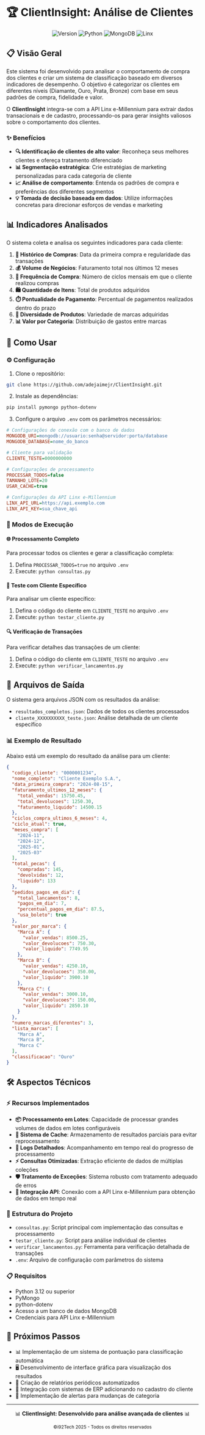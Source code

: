 # 🏆 ClientInsight: Análise de Clientes

<div align="center">

![Version](https://img.shields.io/badge/versão-1.0.0-blue)
![Python](https://img.shields.io/badge/Python-3.12+-yellow?logo=python)
![MongoDB](https://img.shields.io/badge/MongoDB-4.4+-green?logo=mongodb)
![Linx](https://img.shields.io/badge/Linx-e--Millennium-red)

</div>

## 📋 Visão Geral

Este sistema foi desenvolvido para analisar o comportamento de compra dos clientes e criar um sistema de classificação baseado em diversos indicadores de desempenho. O objetivo é categorizar os clientes em diferentes níveis (Diamante, Ouro, Prata, Bronze) com base em seus padrões de compra, fidelidade e valor.

O **ClientInsight** integra-se com a API Linx e-Millennium para extrair dados transacionais e de cadastro, processando-os para gerar insights valiosos sobre o comportamento dos clientes.

### ✨ Benefícios

- **🔍 Identificação de clientes de alto valor**: Reconheça seus melhores clientes e ofereça tratamento diferenciado
- **📊 Segmentação estratégica**: Crie estratégias de marketing personalizadas para cada categoria de cliente
- **📈 Análise de comportamento**: Entenda os padrões de compra e preferências dos diferentes segmentos
- **💡 Tomada de decisão baseada em dados**: Utilize informações concretas para direcionar esforços de vendas e marketing

## 📊 Indicadores Analisados

O sistema coleta e analisa os seguintes indicadores para cada cliente:

1. **📅 Histórico de Compras**: Data da primeira compra e regularidade das transações
2. **💰 Volume de Negócios**: Faturamento total nos últimos 12 meses
3. **🔄 Frequência de Compra**: Número de ciclos mensais em que o cliente realizou compras
4. **🛍️ Quantidade de Itens**: Total de produtos adquiridos
5. **⏱️ Pontualidade de Pagamento**: Percentual de pagamentos realizados dentro do prazo
6. **🔀 Diversidade de Produtos**: Variedade de marcas adquiridas
7. **📊 Valor por Categoria**: Distribuição de gastos entre marcas

## 🚀 Como Usar

### ⚙️ Configuração

1. Clone o repositório:
```bash
git clone https://github.com/adejaimejr/ClientInsight.git
```

2. Instale as dependências: 
```bash
pip install pymongo python-dotenv
```

3. Configure o arquivo `.env` com os parâmetros necessários:

```ini
# Configurações de conexão com o banco de dados
MONGODB_URI=mongodb://usuario:senha@servidor:porta/database
MONGODB_DATABASE=nome_do_banco

# Cliente para validação
CLIENTE_TESTE=0000000000

# Configurações de processamento
PROCESSAR_TODOS=false
TAMANHO_LOTE=20
USAR_CACHE=true

# Configurações da API Linx e-Millennium
LINX_API_URL=https://api.exemplo.com
LINX_API_KEY=sua_chave_api
```

### 🔄 Modos de Execução

#### 🌐 Processamento Completo

Para processar todos os clientes e gerar a classificação completa:

1. Defina `PROCESSAR_TODOS=true` no arquivo `.env`
2. Execute: `python consultas.py`

#### 👤 Teste com Cliente Específico

Para analisar um cliente específico:

1. Defina o código do cliente em `CLIENTE_TESTE` no arquivo `.env`
2. Execute: `python testar_cliente.py`

#### 🔍 Verificação de Transações

Para verificar detalhes das transações de um cliente:

1. Defina o código do cliente em `CLIENTE_TESTE` no arquivo `.env`
2. Execute: `python verificar_lancamentos.py`

## 📂 Arquivos de Saída

O sistema gera arquivos JSON com os resultados da análise:

- `resultados_completos.json`: Dados de todos os clientes processados
- `cliente_XXXXXXXXXX_teste.json`: Análise detalhada de um cliente específico

### 📊 Exemplo de Resultado

Abaixo está um exemplo do resultado da análise para um cliente:

```json
{
  "codigo_cliente": "0000001234",
  "nome_completo": "Cliente Exemplo S.A.",
  "data_primeira_compra": "2024-08-15",
  "faturamento_ultimos_12_meses": {
    "total_vendas": 15750.45,
    "total_devolucoes": 1250.30,
    "faturamento_liquido": 14500.15
  },
  "ciclos_compra_ultimos_6_meses": 4,
  "ciclo_atual": true,
  "meses_compra": [
    "2024-11",
    "2024-12",
    "2025-01",
    "2025-03"
  ],
  "total_pecas": {
    "compradas": 145,
    "devolvidas": 12,
    "liquido": 133
  },
  "pedidos_pagos_em_dia": {
    "total_lancamentos": 8,
    "pagos_em_dia": 7,
    "percentual_pagos_em_dia": 87.5,
    "usa_boleto": true
  },
  "valor_por_marca": {
    "Marca A": {
      "valor_vendas": 8500.25,
      "valor_devolucoes": 750.30,
      "valor_liquido": 7749.95
    },
    "Marca B": {
      "valor_vendas": 4250.10,
      "valor_devolucoes": 350.00,
      "valor_liquido": 3900.10
    },
    "Marca C": {
      "valor_vendas": 3000.10,
      "valor_devolucoes": 150.00,
      "valor_liquido": 2850.10
    }
  },
  "numero_marcas_diferentes": 3,
  "lista_marcas": [
    "Marca A",
    "Marca B",
    "Marca C"
  ],
  "classificacao": "Ouro"
}
```

## 🛠️ Aspectos Técnicos

### ⚡ Recursos Implementados

- **📦 Processamento em Lotes**: Capacidade de processar grandes volumes de dados em lotes configuráveis
- **💾 Sistema de Cache**: Armazenamento de resultados parciais para evitar reprocessamento
- **📝 Logs Detalhados**: Acompanhamento em tempo real do progresso de processamento
- **⚡ Consultas Otimizadas**: Extração eficiente de dados de múltiplas coleções
- **🛡️ Tratamento de Exceções**: Sistema robusto com tratamento adequado de erros
- **🔌 Integração API**: Conexão com a API Linx e-Millennium para obtenção de dados em tempo real

### 📁 Estrutura do Projeto

- `consultas.py`: Script principal com implementação das consultas e processamento
- `testar_cliente.py`: Script para análise individual de clientes
- `verificar_lancamentos.py`: Ferramenta para verificação detalhada de transações
- `.env`: Arquivo de configuração com parâmetros do sistema

### 📋 Requisitos

- Python 3.12 ou superior
- PyMongo
- python-dotenv
- Acesso a um banco de dados MongoDB
- Credenciais para API Linx e-Millennium

## 🔮 Próximos Passos

- 📊 Implementação de um sistema de pontuação para classificação automática
- 🖥️ Desenvolvimento de interface gráfica para visualização dos resultados
- 📆 Criação de relatórios periódicos automatizados
- 🔄 Integração com sistemas de ERP adicionando no cadastro do cliente
- 🔔 Implementação de alertas para mudanças de categoria

---

<div align="center">
  
  📊 **ClientInsight: Desenvolvido para análise avançada de clientes** 📊
  
  <sub>©i92Tech 2025 - Todos os direitos reservados</sub>
  
</div>
